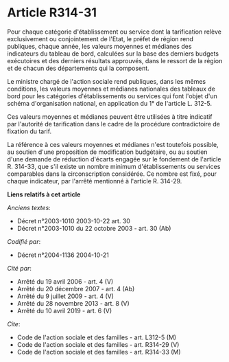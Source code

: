 # Article R314-31

Pour chaque catégorie d'établissement ou service dont la tarification relève exclusivement ou conjointement de l'Etat, le
préfet de région rend publiques, chaque année, les valeurs moyennes et médianes des indicateurs du tableau de bord, calculées
sur la base des derniers budgets exécutoires et des derniers résultats approuvés, dans le ressort de la région et de chacun
des départements qui la composent.

Le ministre chargé de l'action sociale rend publiques, dans les mêmes conditions, les valeurs moyennes et médianes nationales
des tableaux de bord pour les catégories d'établissements ou services qui font l'objet d'un schéma d'organisation national,
en application du 1° de l'article L. 312-5.

Ces valeurs moyennes et médianes peuvent être utilisées à titre indicatif par l'autorité de tarification dans le cadre de la
procédure contradictoire de fixation du tarif.

La référence à ces valeurs moyennes et médianes n'est toutefois possible, au soutien d'une proposition de modification
budgétaire, ou au soutien d'une demande de réduction d'écarts engagée sur le fondement de l'article R. 314-33, que s'il
existe un nombre minimum d'établissements ou services comparables dans la circonscription considérée. Ce nombre est fixé,
pour chaque indicateur, par l'arrêté mentionné à l'article R. 314-29.

**Liens relatifs à cet article**

_Anciens textes_:

  - Décret n°2003-1010 2003-10-22 art. 30
  - Décret n°2003-1010 du 22 octobre 2003 - art. 30 (Ab)

_Codifié par_:

  - Décret n°2004-1136 2004-10-21

_Cité par_:

  - Arrêté du 19 avril 2006 - art. 4 (V)
  - Arrêté du 20 décembre 2007 - art. 4 (Ab)
  - Arrêté du 9 juillet 2009 - art. 4 (V)
  - Arrêté du 28 novembre 2013 - art. 8 (V)
  - Arrêté du 10 avril 2019 - art. 6 (V)

_Cite_:

  - Code de l'action sociale et des familles - art. L312-5 (M)
  - Code de l'action sociale et des familles - art. R314-29 (V)
  - Code de l'action sociale et des familles - art. R314-33 (M)
